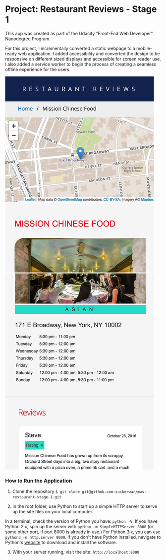 
# Project: Restaurant Reviews - Stage 1
This app was created as part of the Udacity "Front-End Web Developer" Nanodegree Program.


For this project, I incrementally converted a static webpage to a mobile-ready web application.
I added accessibility and converted the design to be responsive on different sized displays and accessible for screen reader use. I also added a service worker to begin the process of creating a seamless offline experience for the users.

![](https://github.com/zuckerwar/mws-restaurant-stage-1/blob/master/screenshot1.png)
![](https://github.com/zuckerwar/mws-restaurant-stage-1/blob/master/screenshot2.png)

### How to Run the Application
1. Clone the repository
`$ git clone git@github.com:zuckerwar/mws-restaurant-stage-1.git`

2. In the root folder, use Python to start up a simple HTTP server to serve up the site files on your local computer.

In a terminal, check the version of Python you have: `python -V`. If you have Python 2.x, spin up the server with `python -m SimpleHTTPServer 8000` (or some other port, if port 8000 is already in use.) For Python 3.x, you can use `python3 -m http.server 8000`. If you don't have Python installed, navigate to Python's [website](https://www.python.org/) to download and install the software.

3. With your server running, visit the site: `http://localhost:8000`
